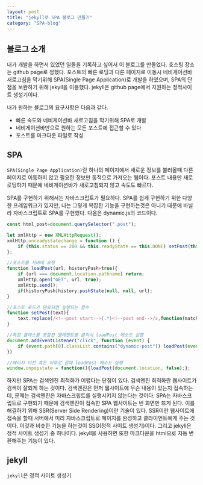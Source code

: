 ```yaml
---
layout: post
title: "jekyll로 SPA 블로그 만들기"
category: "SPA-blog"
---
```

## 블로그 소개
내가 개발을 하면서 있었던 일들을 기록하고 싶어서 이 블로그를 만들었다. 호스팅 장소는 github page로 정했다. 포스트의 빠른 로딩과 다른 페이지로 이동시 네비게이션바 새로고침을 막기위해 SPA(Single Page Application)로 개발을 하였으며, SPA의 단점을 보완하기 위해 jekyll을 이용했다. jekyll은 github page에서 지원하는 정적사이트 생성기이다. 

내가 원하는 블로그의 요구사항은 다음과 같다.
* 빠른 속도와 네비게이션바 새로고침을 막기위해 SPA로 개발
* 네비게이션바만으로 원하는 모든 포스트에 접근할 수 있다
* 포스트를 마크다운 파일로 작성

## SPA
`SPA(Single Page Application)`란 하나의 페이지에서 새로운 정보를 불러올때 다른 페이지로 이동하지 않고 필요한 정보만 동적으로 가져오는 웹이다. 포스트 내용만 새로 로딩하기 때문에 네비게이션바가 새로고침되지 않고 속도도 빠르다. 

SPA를 구현하기 위해서는 자바스크립트가 필요하다. SPA를 쉽게 구현하기 위한 다양한 프레임워크가 있지만, 나는 그렇게 복잡한 기능을 구현하는것은 아니기 때문에 바닐라 자바스크립트로 SPA를 구현했다. 다음은 dynamic.js의 코드이다.

```js
const html_post=document.querySelector(".post");

let xmlHttp = new XMLHttpRequest();
xmlHttp.onreadystatechange = function () {
    if (this.status == 200 && this.readyState == this.DONE) setPost(this.responseText);
};

//포스트를 서버에 요청
function loadPost(url, historyPush=true){
    if (url === document.location.pathname) return;
    xmlHttp.open("GET", url, true);
    xmlHttp.send();
    if(historyPush)history.pushState(null, null, url);
}

//포스트 로드가 완료되면 실행되는 함수
function setPost(text){
    text.replace(/<!--post start-->(.*)<!--post end-->/s,function(match,p1){html_post.innerHTML=p1;})
}

//특정 클래스를 포함한 엘레멘트를 클릭시 loadPost 메소드 실행
document.addEventListener("click", function (event) {
    if (event.path[0].classList.contains("dynamic-post")) loadPost(event.path[0].dataset.url, true);
})

//페이지 이전 혹은 이후로 갈때 loadPost 메소드 실행
window.onpopstate = function(){loadPost(document.location, false);};
``` 

하지만 SPA는 검색엔진 최적화가 어렵다는 단점이 있다. 검색엔진 최적화란 웹사이트가 검색이 잘되게 하는 것이다. 검색엔진은 먼저 웹사이트에 무슨 내용이 있는지 접속하는데, 문제는 검색엔진은 자바스크립트를 실행시키지 않는다는 것이다. SPA는 자바스크립트로 구현되기 때문에 검색엔진이 접속한 SPA 웹사이트는 빈 화면만 뜨게 된다. 이를 해결하기 위해 SSR(Server Side Rendering)이란 기술이 있다. SSR이란 웹사이트에 접속을 할때 서버에서 미리 자바스크립트로 페이지를 완성하고 클라이언트에게 주는 것이다. 이것과 비슷한 기능을 하는것이 SSG(정적 사이트 생성기)이다. 그리고 jekyll은 정적 사이트 생성기 중 하나이다. jekyll을 사용하면 또한 마크다운을 html으로 자동 변환해주는 기능이 있다. 

## jekyll
`jekyll`은 정적 사이트 생성기